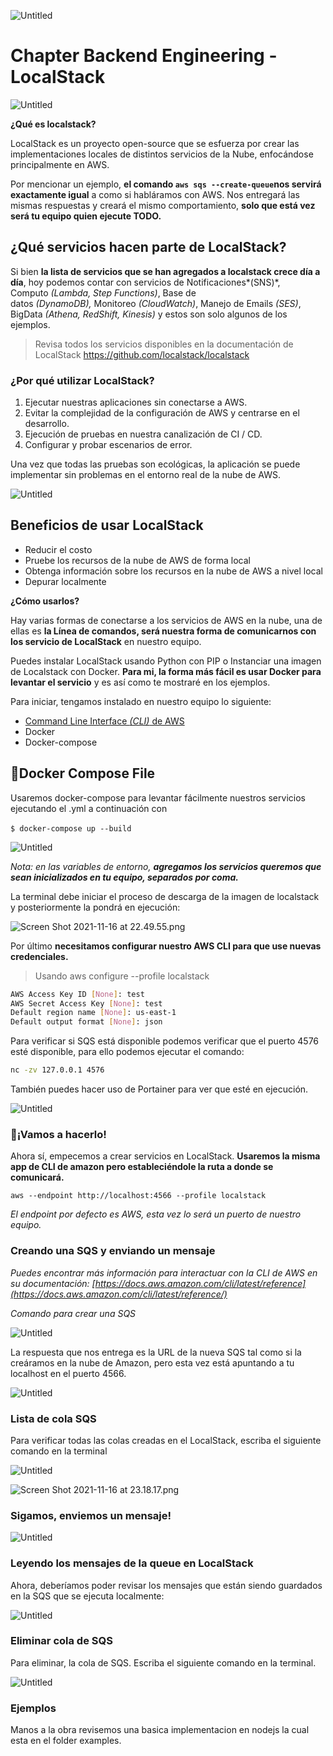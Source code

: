 ![Untitled](files/logo-green.png)
# Chapter Backend Engineering - LocalStack

![Untitled](files/Untitled.png)

**¿Qué es localstack?**

LocalStack es un proyecto open-source que se esfuerza por crear las implementaciones locales de distintos servicios de la Nube, enfocándose principalmente en AWS.

Por mencionar un ejemplo, **el comando `aws sqs --create-queue`nos servirá exactamente igual** a como si habláramos con AWS. Nos entregará las mismas respuestas y creará el mismo comportamiento, **solo que está vez será tu equipo quien ejecute TODO.**

## **¿Qué servicios hacen parte de LocalStack?**

Si bien **la lista de servicios que se han agregados a localstack crece día a día**, hoy podemos contar con servicios de Notificaciones*(SNS)*, Computo *(Lambda, Step Functions)*, Base de datos *(DynamoDB),* Monitoreo *(CloudWatch)*, Manejo de Emails *(SES)*, BigData *(Athena, RedShift, Kinesis)* y estos son solo algunos de los ejemplos.

> Revisa todos los servicios disponibles en la documentación de LocalStack https://github.com/localstack/localstack
> 

### ¿Por qué utilizar LocalStack?

1. Ejecutar nuestras aplicaciones sin conectarse a AWS.
2. Evitar la complejidad de la configuración de AWS y centrarse en el desarrollo.
3. Ejecución de pruebas en nuestra canalización de CI / CD.
4. Configurar y probar escenarios de error.

Una vez que todas las pruebas son ecológicas, la aplicación se puede implementar sin problemas en el entorno real de la nube de AWS.

![Untitled](files/Untitled%201.png)

## Beneficios de usar LocalStack

- Reducir el costo
- Pruebe los recursos de la nube de AWS de forma local
- Obtenga información sobre los recursos en la nube de AWS a nivel local
- Depurar localmente

**¿Cómo usarlos?**

Hay varias formas de conectarse a los servicios de AWS en la nube, una de ellas es **la Línea de comandos, será nuestra forma de comunicarnos con los servicio de LocalStack** en nuestro equipo.

Puedes instalar LocalStack usando Python con PIP o Instanciar una imagen de Localstack con Docker. **Para mi, la forma más fácil es usar Docker para levantar el servicio** y es así como te mostraré en los ejemplos.

Para iniciar, tengamos instalado en nuestro equipo lo siguiente:

- [Command Line Interface *(CLI)* de AWS](https://aws.amazon.com/es/cli/)
- Docker
- Docker-compose

## **📁Docker Compose File**

Usaremos docker-compose para levantar fácilmente nuestros servicios ejecutando el .yml a continuación con 

`$ docker-compose up --build` 

![Untitled](files/Untitled%202.png)

*Nota: en las variables de entorno, **agregamos los servicios queremos que sean inicializados en tu equipo, separados por coma.***

La terminal debe iniciar el proceso de descarga de la imagen de localstack y posteriormente la pondrá en ejecución:

![Screen Shot 2021-11-16 at 22.49.55.png](files/Screen_Shot_2021-11-16_at_22.49.55.png)

Por último **necesitamos configurar nuestro AWS CLI para que use nuevas credenciales.**

> Usando aws configure --profile localstack
> 

```bash
AWS Access Key ID [None]: test
AWS Secret Access Key [None]: test
Default region name [None]: us-east-1
Default output format [None]: json
```

Para verificar si SQS está disponible podemos verificar que el puerto 4576 esté disponible, para ello podemos ejecutar el comando:

```bash
nc -zv 127.0.0.1 4576
```

También puedes hacer uso de Portainer para ver que esté en ejecución. 

![Untitled](files/Untitled%203.png)

### **🎉¡Vamos a hacerlo!**

Ahora sí, empecemos a crear servicios en LocalStack. **Usaremos la misma app de CLI de amazon pero estableciéndole la ruta a donde se comunicará.**

`aws --endpoint http://localhost:4566 --profile localstack` 

*El endpoint por defecto es AWS, esta vez lo será un puerto de nuestro equipo.*

### **Creando una SQS y enviando un mensaje**

*Puedes encontrar más información para interactuar con la CLI de AWS en su documentación: [https://docs.aws.amazon.com/cli/latest/reference](https://docs.aws.amazon.com/cli/latest/reference/)*

*Comando para crear una SQS*

![Untitled](files/Untitled%204.png)

La respuesta que nos entrega es la URL de la nueva SQS tal como si la creáramos en la nube de Amazon, pero esta vez está apuntando a tu localhost en el puerto 4566.

![Untitled](files/Untitled%205.png)

### Lista de cola SQS

Para verificar todas las colas creadas en el LocalStack, escriba el siguiente comando en la terminal

![Untitled](files/Untitled%206.png)

![Screen Shot 2021-11-16 at 23.18.17.png](files/Screen_Shot_2021-11-16_at_23.18.17.png)

### **Sigamos, enviemos un mensaje!**

![Untitled](files/Untitled%207.png)

### **Leyendo los mensajes de la queue en LocalStack**

Ahora, deberíamos poder revisar los mensajes que están siendo guardados en la SQS que se ejecuta localmente:

![Untitled](files/Untitled%208.png)

### Eliminar cola de SQS

Para eliminar, la cola de SQS. Escriba el siguiente comando en la terminal.

![Untitled](files/Untitled%209.png)


### Ejemplos


Manos a la obra revisemos una basica implementacion en nodejs la cual esta en el folder examples.
